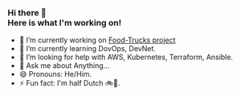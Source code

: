 ### Hi there 👋 <br> Here is what I'm working on!

- 🔭 I’m currently working on [Food-Trucks project](https://github.com/yannai-malich/Food-Trucks)
- 🌱 I’m currently learning DovOps, DevNet.
- 🤔 I’m looking for help with AWS, Kubernetes, Terraform, Ansible.
- 💬 Ask me about Anything...
- 😄 Pronouns: He/Him.
- ⚡ Fun fact: I'm half Dutch 🚲🧀.
